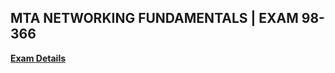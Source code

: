 ## MTA NETWORKING FUNDAMENTALS | EXAM 98-366

**[Exam Details](https://www.microsoft.com/en-us/learning/exam-98-366.aspx)**
